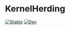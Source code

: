 # KernelHerding

[![Stable](https://img.shields.io/badge/docs-stable-blue.svg)](https://zib-iol.github.io/KernelHerding.jl/stable/)
[![Dev](https://img.shields.io/badge/docs-dev-blue.svg)](https://zib-iol.github.io/KernelHerding.jl/dev/)
